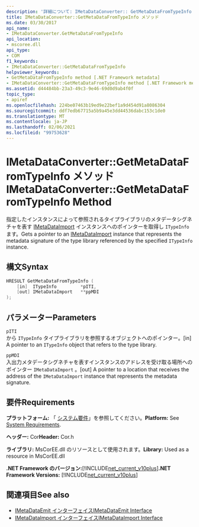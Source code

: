 ```yaml
---
description: '詳細について: IMetaDataConverter:: GetMetaDataFromTypeInfo メソッド'
title: IMetaDataConverter::GetMetaDataFromTypeInfo メソッド
ms.date: 03/30/2017
api_name:
- IMetaDataConverter.GetMetaDataFromTypeInfo
api_location:
- mscoree.dll
api_type:
- COM
f1_keywords:
- IMetaDataConverter::GetMetaDataFromTypeInfo
helpviewer_keywords:
- GetMetaDataFromTypeInfo method [.NET Framework metadata]
- IMetaDataConverter::GetMetaDataFromTypeInfo method [.NET Framework metadata]
ms.assetid: d44484bb-23a3-49c3-9e46-69d0d9ab4f0f
topic_type:
- apiref
ms.openlocfilehash: 224be07463b19ed9e22bef1a9d454d91a8086304
ms.sourcegitcommit: ddf7edb67715a5b9a45e3dd44536dabc153c1de0
ms.translationtype: MT
ms.contentlocale: ja-JP
ms.lasthandoff: 02/06/2021
ms.locfileid: "99753628"
---
```

# <a name="imetadataconvertergetmetadatafromtypeinfo-method"></a><span data-ttu-id="166af-103">IMetaDataConverter::GetMetaDataFromTypeInfo メソッド</span><span class="sxs-lookup"><span data-stu-id="166af-103">IMetaDataConverter::GetMetaDataFromTypeInfo Method</span></span>

<span data-ttu-id="166af-104">指定したインスタンスによって参照されるタイプライブラリのメタデータシグネチャを表す [IMetaDataImport](imetadataimport-interface.md) インスタンスへのポインターを取得し `ITypeInfo` ます。</span><span class="sxs-lookup"><span data-stu-id="166af-104">Gets a pointer to an [IMetaDataImport](imetadataimport-interface.md) instance that represents the metadata signature of the type library referenced by the specified `ITypeInfo` instance.</span></span>  
  
## <a name="syntax"></a><span data-ttu-id="166af-105">構文</span><span class="sxs-lookup"><span data-stu-id="166af-105">Syntax</span></span>  
  
```cpp  
HRESULT GetMetaDataFromTypeInfo (  
    [in]  ITypeInfo         *pITI,  
    [out] IMetaDataImport   **ppMDI  
);  
```  
  
## <a name="parameters"></a><span data-ttu-id="166af-106">パラメーター</span><span class="sxs-lookup"><span data-stu-id="166af-106">Parameters</span></span>  

 `pITI`  
 <span data-ttu-id="166af-107">から `ITypeInfo` タイプライブラリを参照するオブジェクトへのポインター。</span><span class="sxs-lookup"><span data-stu-id="166af-107">[in] A pointer to an `ITypeInfo` object that refers to the type library.</span></span>  
  
 `ppMDI`  
 <span data-ttu-id="166af-108">入出力メタデータシグネチャを表すインスタンスのアドレスを受け取る場所へのポインター `IMetaDataImport` 。</span><span class="sxs-lookup"><span data-stu-id="166af-108">[out] A pointer to a location that receives the address of the `IMetaDataImport` instance that represents the metadata signature.</span></span>  
  
## <a name="requirements"></a><span data-ttu-id="166af-109">要件</span><span class="sxs-lookup"><span data-stu-id="166af-109">Requirements</span></span>  

 <span data-ttu-id="166af-110">**プラットフォーム:** 「 [システム要件](../../get-started/system-requirements.md)」を参照してください。</span><span class="sxs-lookup"><span data-stu-id="166af-110">**Platform:** See [System Requirements](../../get-started/system-requirements.md).</span></span>  
  
 <span data-ttu-id="166af-111">**ヘッダー:** Cor</span><span class="sxs-lookup"><span data-stu-id="166af-111">**Header:** Cor.h</span></span>  
  
 <span data-ttu-id="166af-112">**ライブラリ:** MsCorEE.dll のリソースとして使用されます。</span><span class="sxs-lookup"><span data-stu-id="166af-112">**Library:** Used as a resource in MsCorEE.dll</span></span>  
  
 <span data-ttu-id="166af-113">**.NET Framework のバージョン:**[!INCLUDE[net_current_v10plus](../../../../includes/net-current-v10plus-md.md)]</span><span class="sxs-lookup"><span data-stu-id="166af-113">**.NET Framework Versions:** [!INCLUDE[net_current_v10plus](../../../../includes/net-current-v10plus-md.md)]</span></span>  
  
## <a name="see-also"></a><span data-ttu-id="166af-114">関連項目</span><span class="sxs-lookup"><span data-stu-id="166af-114">See also</span></span>

- [<span data-ttu-id="166af-115">IMetaDataEmit インターフェイス</span><span class="sxs-lookup"><span data-stu-id="166af-115">IMetaDataEmit Interface</span></span>](imetadataemit-interface.md)
- [<span data-ttu-id="166af-116">IMetaDataImport インターフェイス</span><span class="sxs-lookup"><span data-stu-id="166af-116">IMetaDataImport Interface</span></span>](imetadataimport-interface.md)
